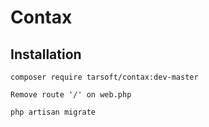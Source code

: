 # Contax


## Installation

    composer require tarsoft/contax:dev-master  
            
    Remove route '/' on web.php

    php artisan migrate
    
    
